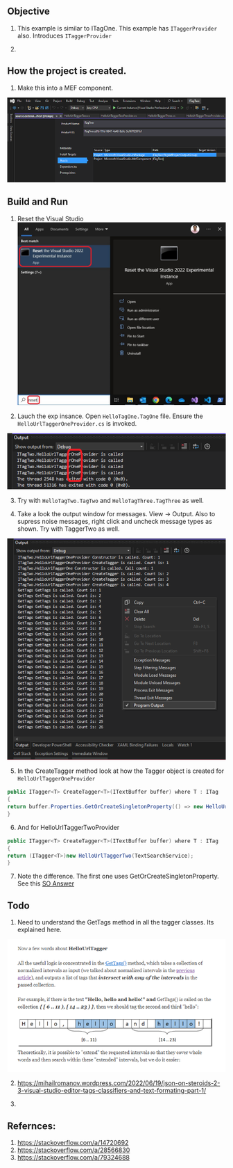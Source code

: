 ## Objective 

1. This example is similar to ITagOne. This example has `ITaggerProvider` also. Introduces `ITaggerProvider`

2. 

## How the project is created. 

1. Make this into a MEF component.

![Mef Component](images/50_50_MakeMEFComponent.png)

  

## Build and Run

1. Reset the Visual Studio
![Reset Visual Studio Exp](../200500-VSixBlankProjectAnalysis/images/57_50_ResetVsExpIntance.jpg)

2. Lauch the exp insance. Open `HelloTagOne.TagOne` file. Ensure the `HelloUrlTaggerOneProvider.cs` is invoked.

![Output](images/51_50_TagOneOpenVsOutput.png)

3. Try with `HelloTagTwo.TagTwo` and `HelloTagThree.TagThree` as well.

4. Take a look the output window for messages. View -> Output. Also to supress noise messages, right click and uncheck message types as shown. Try with TaggerTwo as well.

![Output Messages](images/53_50_TaggerOneOutput.png)

5. In the CreateTagger method look at how the Tagger object is created for `HelloUrlTaggerOneProvider`

```cs
public ITagger<T> CreateTagger<T>(ITextBuffer buffer) where T : ITag
{
return buffer.Properties.GetOrCreateSingletonProperty(() => new HelloUrlTaggerOne(TextSearchService)) as ITagger<T>;
}
```

6. And for HelloUrlTaggerTwoProvider

```cs
public ITagger<T> CreateTagger<T>(ITextBuffer buffer) where T : ITag
{
return (ITagger<T>)new HelloUrlTaggerTwo(TextSearchService);
}
```

7. Note the difference. The first one uses GetOrCreateSingletonProperty. See this [SO Answer](https://stackoverflow.com/a/79324688) 


## Todo

1. Need to understand the GetTags method in all the tagger classes. Its explained here.

![Explanation of Tagger](images/52_50_TaggerClass.png)

2. https://mihailromanov.wordpress.com/2022/06/19/json-on-steroids-2-3-visual-studio-editor-tags-classifiers-and-text-formating-part-1/

3. 

## Refernces:
1. https://stackoverflow.com/a/14720692
2. https://stackoverflow.com/a/28566830
3. https://stackoverflow.com/a/79324688

